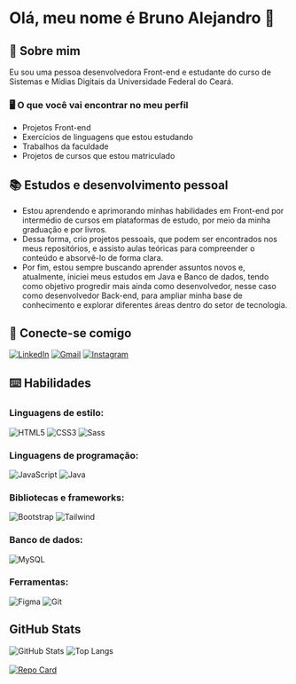 <h1>Olá, meu nome é Bruno Alejandro 👋</h1>

## 🚀 Sobre mim
Eu sou uma pessoa desenvolvedora Front-end e estudante do curso de Sistemas e Mídias Digitais da Universidade Federal do Ceará. <br>
### 🖥️ O que você vai encontrar no meu perfil
- Projetos Front-end
- Exercícios de linguagens que estou estudando
- Trabalhos da faculdade
- Projetos de cursos que estou matriculado

## 📚 Estudos e desenvolvimento pessoal
- Estou aprendendo e aprimorando minhas habilidades em Front-end por intermédio de cursos em plataformas de estudo, por meio da minha graduação e por livros.<br>
- Dessa forma, crio projetos pessoais, que podem ser encontrados nos meus repositórios, e assisto aulas teóricas para compreender o conteúdo e absorvê-lo de forma clara.
- Por fim, estou sempre buscando aprender assuntos novos e, atualmente, iniciei meus estudos em Java e Banco de dados, tendo como objetivo progredir mais ainda como desenvolvedor, nesse caso como desenvolvedor Back-end, para ampliar minha base de conhecimento e explorar
diferentes áreas dentro do setor de tecnologia.
  
## 🔗 Conecte-se comigo
[![LinkedIn](https://img.shields.io/badge/LinkedIn-0077B5?style=for-the-badge&logo=linkedin&logoColor=white)](https://www.linkedin.com/in/brunoalejandrodev/) 
[![Gmail](https://img.shields.io/badge/Gmail-333333?style=for-the-badge&logo=gmail&logoColor=red)](mailto:brunoalejandro367@gmail.com) 
[![Instagram](https://img.shields.io/badge/-Instagram-%23E4405F?style=for-the-badge&logo=instagram&logoColor=white)](https://www.instagram.com/brunoalejandroo_/)

## ⌨️ Habilidades
### Linguagens de estilo:
![HTML5](https://img.shields.io/badge/HTML5-E34F26?style=for-the-badge&logo=html5&logoColor=white)
![CSS3](https://img.shields.io/badge/CSS3-1572B6?style=for-the-badge&logo=css3&logoColor=white) 
![Sass](https://img.shields.io/badge/Sass-000?style=for-the-badge&logo=sass)

### Linguagens de programação:
![JavaScript](https://img.shields.io/badge/JavaScript-F7DF1E?style=for-the-badge&logo=javascript&logoColor=black)
![Java](https://img.shields.io/badge/java-%23ED8B00.svg?style=for-the-badge&logo=openjdk&logoColor=white)

### Bibliotecas e frameworks:
![Bootstrap](https://img.shields.io/badge/-boostrap-0D1117?style=for-the-badge&logo=bootstrap&labelColor=0D1117)
![Tailwind](https://img.shields.io/badge/tailwindcss-%2338B2AC.svg?style=for-the-badge&logo=tailwind-css&logoColor=white)

### Banco de dados:
![MySQL](https://img.shields.io/badge/MySQL-00000F?style=for-the-badge&logo=mysql&logoColor=white)

### Ferramentas:
![Figma](https://img.shields.io/badge/Figma-696969?style=for-the-badge&logo=figma&logoColor=figma)
![Git](https://img.shields.io/badge/GIT-E44C30?style=for-the-badge&logo=git&logoColor=white)

## GitHub Stats
![GitHub Stats](https://github-readme-stats.vercel.app/api?username=SEUUSERNAME&theme=transparent&bg_color=4041EA&border_color=000&show_icons=true&icon_color=30A3DC&title_color=FFF&text_color=FFF)
![Top Langs](https://github-readme-stats-git-masterrstaa-rickstaa.vercel.app/api/top-langs/?username=SEUUSERNAME&bg_color=4041EA&border_color=000&title_color=FFF&text_color=FFF) <br><br>
[![Repo Card](https://github-readme-stats.vercel.app/api/pin/?username=BrunoAlejandroDev&repo=cardapio-online&bg_color=4041EA&border_color=000&show_icons=true&icon_color=30A3DC&title_color=FFF&text_color=FFF)](https://github.com/BrunoAlejandroDev/cardapio-online.git)
